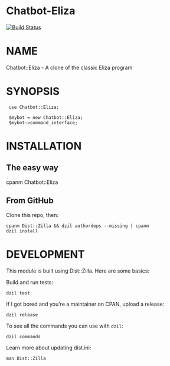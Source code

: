 # Chatbot-Eliza

[![Build Status](https://travis-ci.org/ggruen/Chatbot-Eliza.svg?branch=master)](https://travis-ci.org/ggruen/Chatbot-Eliza)

# NAME

Chatbot::Eliza - A clone of the classic Eliza program

# SYNOPSIS
     use Chatbot::Eliza;

     $mybot = new Chatbot::Eliza;
     $mybot->command_interface;

# INSTALLATION

## The easy way

cpanm Chatbot::Eliza

## From GitHub

Clone this repo, then:

    cpanm Dist::Zilla && dzil authordeps --missing | cpanm
    dzil install

# DEVELOPMENT

This module is built using Dist::Zilla.  Here are some basics:

Build and run tests:

    dzil test

If I got bored and you're a maintainer on CPAN, upload a release:

    dzil release

To see all the commands you can use with `dzil`:

    dzil commands

Learn more about updating dist.ini:

    man Dist::Zilla
